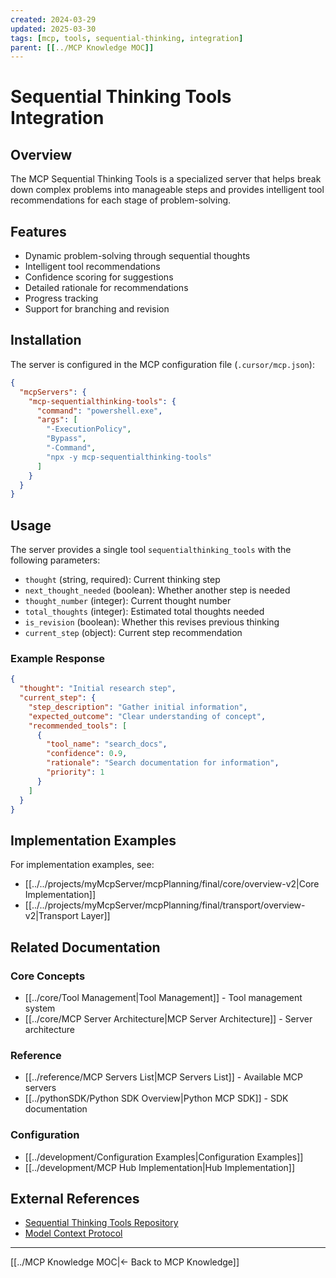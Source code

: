 ```yaml
---
created: 2024-03-29
updated: 2025-03-30
tags: [mcp, tools, sequential-thinking, integration]
parent: [[../MCP Knowledge MOC]]
---
```


# Sequential Thinking Tools Integration

## Overview

The MCP Sequential Thinking Tools is a specialized server that helps break down complex problems into manageable steps and provides intelligent tool recommendations for each stage of problem-solving.

## Features

- Dynamic problem-solving through sequential thoughts
- Intelligent tool recommendations
- Confidence scoring for suggestions
- Detailed rationale for recommendations
- Progress tracking
- Support for branching and revision

## Installation

The server is configured in the MCP configuration file (`.cursor/mcp.json`):

```json
{
  "mcpServers": {
    "mcp-sequentialthinking-tools": {
      "command": "powershell.exe",
      "args": [
        "-ExecutionPolicy",
        "Bypass",
        "-Command",
        "npx -y mcp-sequentialthinking-tools"
      ]
    }
  }
}
```

## Usage

The server provides a single tool `sequentialthinking_tools` with the following parameters:

- `thought` (string, required): Current thinking step
- `next_thought_needed` (boolean): Whether another step is needed
- `thought_number` (integer): Current thought number
- `total_thoughts` (integer): Estimated total thoughts needed
- `is_revision` (boolean): Whether this revises previous thinking
- `current_step` (object): Current step recommendation

### Example Response

```json
{
  "thought": "Initial research step",
  "current_step": {
    "step_description": "Gather initial information",
    "expected_outcome": "Clear understanding of concept",
    "recommended_tools": [
      {
        "tool_name": "search_docs",
        "confidence": 0.9,
        "rationale": "Search documentation for information",
        "priority": 1
      }
    ]
  }
}
```

## Implementation Examples

For implementation examples, see:

- [[../../projects/myMcpServer/mcpPlanning/final/core/overview-v2|Core Implementation]]
- [[../../projects/myMcpServer/mcpPlanning/final/transport/overview-v2|Transport Layer]]

## Related Documentation

### Core Concepts

- [[../core/Tool Management|Tool Management]] - Tool management system
- [[../core/MCP Server Architecture|MCP Server Architecture]] - Server architecture

### Reference

- [[../reference/MCP Servers List|MCP Servers List]] - Available MCP servers
- [[../pythonSDK/Python SDK Overview|Python MCP SDK]] - SDK documentation

### Configuration

- [[../development/Configuration Examples|Configuration Examples]]
- [[../development/MCP Hub Implementation|Hub Implementation]]

## External References

- [Sequential Thinking Tools Repository](https://github.com/spences10/mcp-sequentialthinking-tools)
- [Model Context Protocol](https://modelcontextprotocol.io)

---

[[../MCP Knowledge MOC|← Back to MCP Knowledge]]

